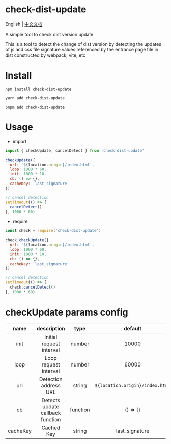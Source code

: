 # check-dist-update

English | [中文文档](./README-zh_CH.md)

A simple tool to check dist version update

This is a tool to detect the change of dist version by detecting the updates of js and css file signature values referenced by the entrance page file in dist constructed by webpack, vite, etc


# Install

```shell
npm install check-dist-update
```
```shell
yarn add check-dist-update
```
```shell
pnpm add check-dist-update
```

# Usage

- import
```javascript
import { checkUpdate, cancelDetect } from 'check-dist-update'

checkUpdate({
  url: `${location.origin}/index.html`,
  loop: 1000 * 60,
  init: 1000 * 10,
  cb: () => {},
  cacheKey: 'last_signature'
})

// cancel detection
setTimeout(() => {
  cancelDetect()
}, 1000 * 60)
```

- require
```javascript
const check = require('check-dist-update')

check.checkUpdate({
  url: `${location.origin}/index.html`,
  loop: 1000 * 60,
  init: 1000 * 10,
  cb: () => {},
  cacheKey: 'last_signature'
})

// cancel detection
setTimeout(() => {
  check.cancelDetect()
}, 1000 * 60)
```

# checkUpdate params config
|   name   |            description            |   type   |             default             |
|:--------:|:---------------------------------:|:--------:|:-------------------------------:|
|   init   |     Initial request interval      |  number  |              10000              |
|   loop   |       Loop request interval       |  number  |              60000              |
|   url    |       Detection address URL       |  string  | `${location.origin}/index.html` |
|    cb    | Detects update callback function  | function |            () => {}             |
| cacheKey |            Cached Key             |  string  |         last_signature          |
